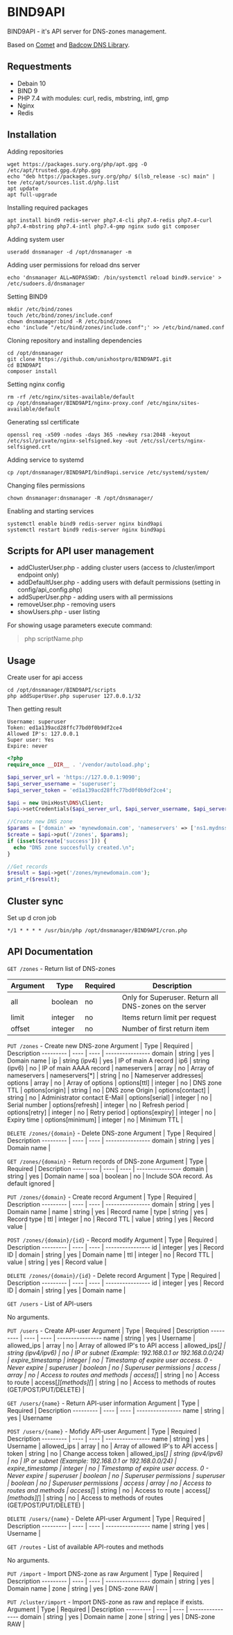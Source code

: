 # BIND9API

<p>BIND9API - it's API server for DNS-zones management.</p>
<p>Based on <a href="https://github.com/gotzmann/comet">Comet</a> and <a href="https://github.com/Badcow/DNS">Badcow DNS Library</a>.</p>

## Requestments
 - Debain 10
 - BIND 9
 - PHP 7.4 with modules: curl, redis, mbstring, intl, gmp
 - Nginx
 - Redis

## Installation

Adding repositories
```
wget https://packages.sury.org/php/apt.gpg -O /etc/apt/trusted.gpg.d/php.gpg
echo "deb https://packages.sury.org/php/ $(lsb_release -sc) main" | tee /etc/apt/sources.list.d/php.list
apt update
apt full-upgrade
```

Installing required packages

```apt install bind9 redis-server php7.4-cli php7.4-redis php7.4-curl php7.4-mbstring php7.4-intl php7.4-gmp nginx sudo git composer```

Adding system user

```useradd dnsmanager -d /opt/dnsmanager -m```

Adding user permissions for reload dns server

```echo 'dnsmanager ALL=NOPASSWD: /bin/systemctl reload bind9.service' > /etc/sudoers.d/dnsmanager```

Setting BIND9
```
mkdir /etc/bind/zones
touch /etc/bind/zones/include.conf
chown dnsmanager:bind -R /etc/bind/zones
echo 'include "/etc/bind/zones/include.conf";' >> /etc/bind/named.conf
```

Cloning repository and installing dependencies
```
cd /opt/dnsmanager
git clone https://github.com/unixhostpro/BIND9API.git
cd BIND9API
composer install
```

Setting nginx config
```
rm -rf /etc/nginx/sites-available/default
cp /opt/dnsmanager/BIND9API/nginx-proxy.conf /etc/nginx/sites-available/default
```

Generating ssl certificate

```openssl req -x509 -nodes -days 365 -newkey rsa:2048 -keyout /etc/ssl/private/nginx-selfsigned.key -out /etc/ssl/certs/nginx-selfsigned.crt```

Adding service to systemd

```cp /opt/dnsmanager/BIND9API/bind9api.service /etc/systemd/system/```

Changing files permissions

```chown dnsmanager:dnsmanager -R /opt/dnsmanager/```

Enabling and starting services
```
systemctl enable bind9 redis-server nginx bind9api
systemctl restart bind9 redis-server nginx bind9api
```

## Scripts for API user management

 - addClusterUser.php - adding cluster users (access to /cluster/import endpoint only)
 - addDefaultUser.php - adding users with default permissions (setting in config/api_config.php)
 - addSuperUser.php - adding users with all permissions
 - removeUser.php - removing users
 - showUsers.php - user listing

For showing usage parameters execute command: 

> php scriptName.php

## Usage 

Create user for api access
```
cd /opt/dnsmanager/BIND9API/scripts
php addSuperUser.php superuser 127.0.0.1/32
```

Then getting result

```
Username: superuser
Token: ed1a139acd28ffc77bd0f0b9df2ce4
Allowed IP's: 127.0.0.1
Super user: Yes
Expire: never
```

```php
<?php
require_once __DIR__ . '/vendor/autoload.php';

$api_server_url = 'https://127.0.0.1:9090';
$api_server_username = 'superuser';
$api_server_token = 'ed1a139acd28ffc77bd0f0b9df2ce4';

$api = new UnixHost\DNS\Client;
$api->setCredentials($api_server_url, $api_server_username, $api_server_token);

//Create new DNS zone
$params = ['domain' => 'mynewdomain.com', 'nameservers' => ['ns1.mydnsserver.com', 'ns2.mydnsserver.com']];
$create = $api->put('/zones', $params);
if (isset($create['success'])) {
  echo "DNS zone succesfully created.\n";
}

//Get records
$result = $api->get('/zones/mynewdomain.com');
print_r($result);
```

## Cluster sync

Set up d cron job

```*/1 * * * * /usr/bin/php /opt/dnsmanager/BIND9API/cron.php```

## API Documentation
```GET /zones``` - Return list of DNS-zones

Argument | Type |  Required | Description
--------- | ---- | ---- | ----------------
| all | boolean | no | Only for Superuser. Return all DNS-zones on the server |
| limit | integer | no | Items return limit per request | 
| offset | integer | no | Number of first return item |

```PUT /zones``` - Create new DNS-zone
Argument | Type |  Required | Description
--------- | ---- | ---- | ----------------
domain | string | yes | Domain name |
ip | string (ipv4) | yes | IP of main A record |
ip6 | string (ipv6) | no | IP of main AAAA record |
nameservers | array | no | Array of nameservers |
nameservers[*] | string | no | Nameserver addresses|
options | array | no | Array of options |
options[ttl] | integer | no | DNS zone TTL |
options[origin] | string | no | DNS zone Origin |
options[contact] | string | no | Administrator contact E-Mail |
options[serial] | integer | no | Serial number |
options[refresh] | integer | no | Refresh period |
options[retry] | integer | no | Retry period |
options[expiry] | integer | no | Expiry time |
options[minimum] | integer | no | Minimum TTL |

```DELETE /zones/{domain}``` - Delete DNS-zone
Argument | Type |  Required | Description
--------- | ---- | ---- | ----------------
domain | string | yes | Domain name | 

```GET /zones/{domain}``` - Return records of DNS-zone
Argument | Type |  Required | Description
--------- | ---- | ---- | ----------------
domain | string | yes | Domain name | 
soa | boolean | no | Include SOA record. As default ignored |

```PUT /zones/{domain}``` - Create record
Argument | Type |  Required | Description
--------- | ---- | ---- | ----------------
domain | string | yes | Domain name | 
name | string | yes | Record name |
type | string | yes | Record type |
ttl | integer | no | Record TTL |
value | string | yes | Record value |

```POST /zones/{domain}/{id}``` - Record modify
Argument | Type |  Required | Description
--------- | ---- | ---- | ----------------
id | integer | yes | Record ID | 
domain | string | yes | Domain name | 
ttl | integer | no | Record TTL | 
value | string | yes | Record value |

```DELETE /zones/{domain}/{id}``` - Delete record
Argument | Type |  Required | Description
--------- | ---- | ---- | ----------------
id | integer | yes | Record ID | 
domain | string | yes | Domain name | 

```GET /users``` - List of API-users

No arguments.

```PUT /users``` - Create API-user
Argument | Type |  Required | Description
--------- | ---- | ---- | ----------------
name | string | yes | Username |
allowed_ips | array | no | Array of allowed IP's to API access |
allowed_ips[*] | string (ipv4/ipv6) | no | IP or subnet (Example: 192.168.0.1 or 192.168.0.0/24) |
expire_timestamp | integer | no | Timestamp of expire user access. 0 - Never expire |
superuser | boolean | no | Superuser permissions |
access | array | no | Access to routes and methods |
access[*] | string | no | Access to route |
access[*][methods][*] | string | no | Access to methods of routes (GET/POST/PUT/DELETE) |

```GET /users/{name}``` - Return API-user information
Argument | Type |  Required | Description
--------- | ---- | ---- | ----------------
name | string | yes | Username 

```POST /users/{name}``` - Mofidy API-user
Argument | Type |  Required | Description
--------- | ---- | ---- | ----------------
name | string | yes | Username |
allowed_ips | array | no | Array of allowed IP's to API access |
token | string | no | Change access token |
allowed_ips[*] | string (ipv4/ipv6) | no | IP or subnet (Example: 192.168.0.1 or 192.168.0.0/24) |
expire_timestamp | integer | no | Timestamp of expire user access. 0 - Never expire |
superuser | boolean | no | Superuser permissions |
superuser | boolean | no | Superuser permissions |
access | array | no | Access to routes and methods |
access[*] | string | no | Access to route |
access[*][methods][*] | string | no | Access to methods of routes (GET/POST/PUT/DELETE) |

```DELETE /users/{name}``` - Delete API-user
Argument | Type |  Required | Description
--------- | ---- | ---- | ----------------
name | string | yes | Username |

```GET /routes``` - List of available API-routes and methods

No arguments.

```PUT /import``` - Import DNS-zone as raw
Argument | Type |  Required | Description
--------- | ---- | ---- | ----------------
domain | string | yes | Domain name | 
zone | string | yes | DNS-zone RAW |

```PUT /cluster/import``` - Import DNS-zone as raw and replace if exists.
Argument | Type |  Required | Description
--------- | ---- | ---- | ----------------
domain | string | yes | Domain name | 
zone | string | yes | DNS-zone RAW |
